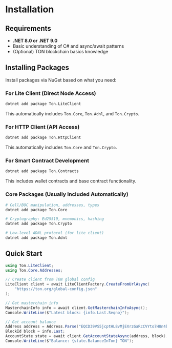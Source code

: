 # Installation

## Requirements

- **.NET 8.0 or .NET 9.0**
- Basic understanding of C# and async/await patterns
- (Optional) TON blockchain basics knowledge

## Installing Packages

Install packages via NuGet based on what you need:

### For Lite Client (Direct Node Access)

```bash
dotnet add package Ton.LiteClient
```

This automatically includes `Ton.Core`, `Ton.Adnl`, and `Ton.Crypto`.

### For HTTP Client (API Access)

```bash
dotnet add package Ton.HttpClient
```

This automatically includes `Ton.Core` and `Ton.Crypto`.

### For Smart Contract Development

```bash
dotnet add package Ton.Contracts
```

This includes wallet contracts and base contract functionality.

### Core Packages (Usually Included Automatically)

```bash
# Cell/BOC manipulation, addresses, types
dotnet add package Ton.Core

# Cryptography: Ed25519, mnemonics, hashing
dotnet add package Ton.Crypto

# Low-level ADNL protocol (for lite client)
dotnet add package Ton.Adnl
```

## Quick Start

```csharp
using Ton.LiteClient;
using Ton.Core.Addresses;

// Create client from TON global config
LiteClient client = await LiteClientFactory.CreateFromUrlAsync(
    "https://ton.org/global-config.json"
);

// Get masterchain info
MasterchainInfo info = await client.GetMasterchainInfoAsync();
Console.WriteLine($"Latest block: {info.Last.Seqno}");

// Get account balance
Address address = Address.Parse("EQCD39VS5jcptHL8vMjEXrzGaRcCVYto7HUn4bpAOg8xqB2N");
BlockId block = info.Last;
AccountState state = await client.GetAccountStateAsync(address, block);
Console.WriteLine($"Balance: {state.BalanceInTon} TON");
```
